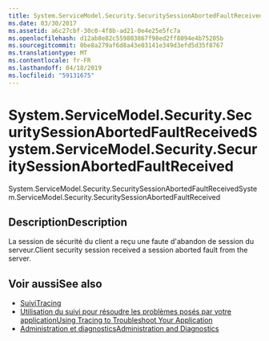 ```yaml
---
title: System.ServiceModel.Security.SecuritySessionAbortedFaultReceived
ms.date: 03/30/2017
ms.assetid: a6c27cbf-30c0-4f8b-ad21-0e4e25e5fc7a
ms.openlocfilehash: d12ab8e82c559803867f98ed2ff8094e4b75205b
ms.sourcegitcommit: 0be8a279af6d8a43e03141e349d3efd5d35f8767
ms.translationtype: MT
ms.contentlocale: fr-FR
ms.lasthandoff: 04/18/2019
ms.locfileid: "59131675"
---
```

# <a name="systemservicemodelsecuritysecuritysessionabortedfaultreceived"></a><span data-ttu-id="1420a-102">System.ServiceModel.Security.SecuritySessionAbortedFaultReceived</span><span class="sxs-lookup"><span data-stu-id="1420a-102">System.ServiceModel.Security.SecuritySessionAbortedFaultReceived</span></span>
<span data-ttu-id="1420a-103">System.ServiceModel.Security.SecuritySessionAbortedFaultReceived</span><span class="sxs-lookup"><span data-stu-id="1420a-103">System.ServiceModel.Security.SecuritySessionAbortedFaultReceived</span></span>  
  
## <a name="description"></a><span data-ttu-id="1420a-104">Description</span><span class="sxs-lookup"><span data-stu-id="1420a-104">Description</span></span>  
 <span data-ttu-id="1420a-105">La session de sécurité du client a reçu une faute d'abandon de session du serveur.</span><span class="sxs-lookup"><span data-stu-id="1420a-105">Client security session received a session aborted fault from the server.</span></span>  
  
## <a name="see-also"></a><span data-ttu-id="1420a-106">Voir aussi</span><span class="sxs-lookup"><span data-stu-id="1420a-106">See also</span></span>

- [<span data-ttu-id="1420a-107">Suivi</span><span class="sxs-lookup"><span data-stu-id="1420a-107">Tracing</span></span>](../../../../../docs/framework/wcf/diagnostics/tracing/index.md)
- [<span data-ttu-id="1420a-108">Utilisation du suivi pour résoudre les problèmes posés par votre application</span><span class="sxs-lookup"><span data-stu-id="1420a-108">Using Tracing to Troubleshoot Your Application</span></span>](../../../../../docs/framework/wcf/diagnostics/tracing/using-tracing-to-troubleshoot-your-application.md)
- [<span data-ttu-id="1420a-109">Administration et diagnostics</span><span class="sxs-lookup"><span data-stu-id="1420a-109">Administration and Diagnostics</span></span>](../../../../../docs/framework/wcf/diagnostics/index.md)
